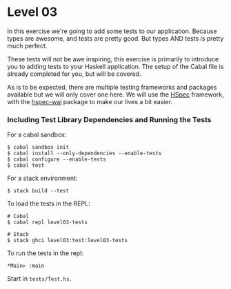 # Level 03

In this exercise we're going to add some tests to our application. Because types
are awesome, and tests are pretty good. But types AND tests is pretty much
perfect.

These tests will not be awe inspiring, this exercise is primarily to introduce
you to adding tests to your Haskell application. The setup of the Cabal file is
already completed for you, but will be covered.

As is to be expected, there are multiple testing frameworks and packages
available but we will only cover one here. We will use the [HSpec] framework,
with the [hspec-wai] package to make our lives a bit easier.

### Including Test Library Dependencies and Running the Tests

For a cabal sandbox:

```shell
$ cabal sandbox init
$ cabal install --only-dependencies --enable-tests
$ cabal configure --enable-tests
$ cabal test
```

For a stack environment:

```shell
$ stack build --test
```

To load the tests in the REPL:

```shell
# Cabal
$ cabal repl level03-tests

# Stack
$ stack ghci level03:test:level03-tests
```

To run the tests in the repl:

```shell
*Main> :main
```

Start in ``tests/Test.hs``.

[HSpec]: (http://hspec.github.io/)
[hspec-wai]: (https://hackage.haskell.org/package/hspec-wai)
[doctest]: (https://hackage.haskell.org/package/doctest)

